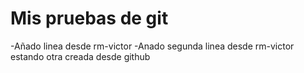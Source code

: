 # Mis pruebas de git

-Añado linea desde rm-victor
-Anado segunda linea desde rm-victor estando otra creada desde github